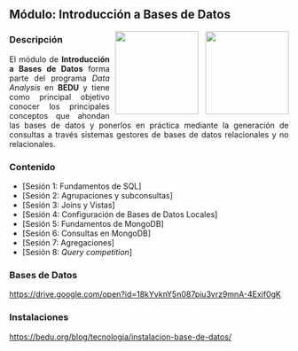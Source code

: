 
## Módulo: Introducción a Bases de Datos

<img src="imagenes/bedu.jpg" align="right" height="150" width="150">

<img src="https://cdn.dribbble.com/users/776867/screenshots/6179644/mongogooo.gif" align="right" height="150" width="150" hspace="10">
<div style="text-align: justify;">

### Descripción

El módulo de __Introducción a Bases de Datos__ forma parte del programa *Data Analysis* en __BEDU__ y tiene como 
principal objetivo conocer los principales conceptos que ahondan las bases de datos y ponerlos en práctica mediante la generación de consultas a través sistemas gestores de bases de datos relacionales y no relacionales.						

### Contenido
 
 - [Sesión 1: Fundamentos de SQL]
 - [Sesión 2: Agrupaciones y subconsultas]
 - [Sesión 3: Joins y Vistas]
 - [Sesión 4: Configuración de Bases de Datos Locales]
 - [Sesión 5: Fundamentos de MongoDB]
 - [Sesión 6: Consultas en MongoDB]
 - [Sesión 7: Agregaciones]
 - [Sesión 8: *Query competition*]
 
### Bases de Datos  
https://drive.google.com/open?id=18kYvknY5n087piu3vrz9mnA-4Exif0gK

### Instalaciones
https://bedu.org/blog/tecnologia/instalacion-base-de-datos/


</div>
